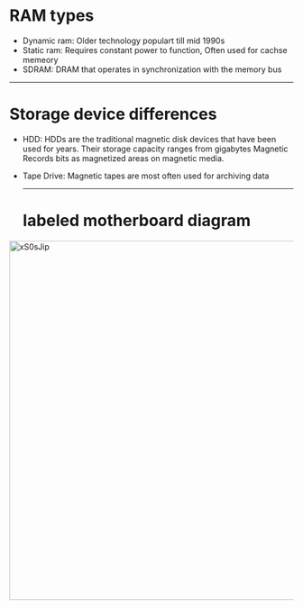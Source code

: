 # RAM types
- Dynamic ram:
 Older technology populart till mid 1990s
 - Static ram:
   Requires constant power to function,
     Often used for cachse memeory
  - SDRAM:
     DRAM that operates in synchronization with the memory bus
   -----
# Storage device differences
- HDD: HDDs are the traditional magnetic disk devices that have been used for years.
  Their storage capacity ranges from gigabytes
  Magnetic Records bits as magnetized areas on magnetic media.
-  Tape Drive: Magnetic tapes are most often used for archiving data


     ---- 



   # labeled motherboard diagram
<img width="921" height="638" alt="xS0sJip" src="https://github.com/user-attachments/assets/95105582-2a56-4e7a-8b5e-7afd72bfd3dc" />
